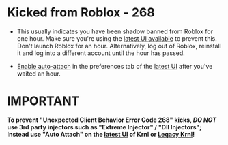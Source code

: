# Kicked from Roblox - 268



* This usually indicates you have been shadow banned from Roblox for one hour. Make sure you're using the [latest UI available](https://k-storage.com/krnl_beta.exe) to prevent this. Don't launch Roblox for an hour.
Alternatively, log out of Roblox, reinstall it and log into a different account until the hour has passed.

* [Enable auto-attach](https://i.imgur.com/d4Q8BjJ.png) in the preferences tab of the [latest UI](https://k-storage.com/krnl_beta.exe) after you've waited an hour.

# IMPORTANT
**To prevent "Unexpected Client Behavior Error Code 268" kicks, _DO NOT_ use 3rd party injectors such as "Extreme Injector" / "Dll Injectors"; Instead use "Auto Attach" on the [latest UI](https://k-storage.com/krnl_beta.exe) of Krnl or [Legacy Krnl](https://k-storage.com/krnl_bootstrapper.exe)!**
